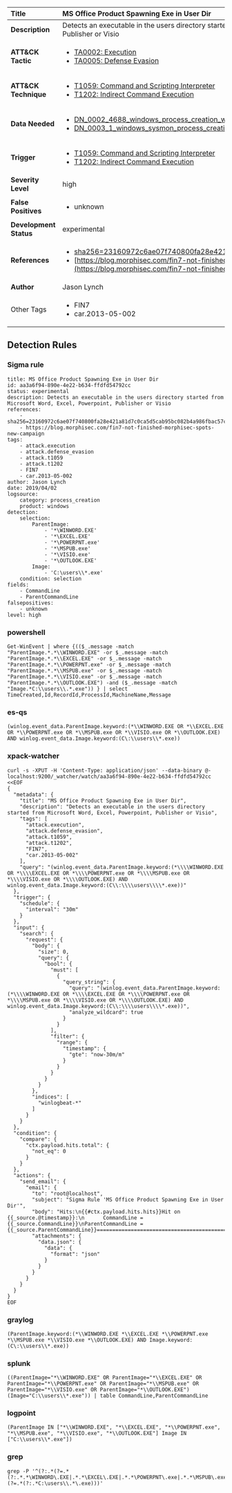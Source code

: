 | Title                    | MS Office Product Spawning Exe in User Dir       |
|:-------------------------|:------------------|
| **Description**          | Detects an executable in the users directory started from Microsoft Word, Excel, Powerpoint, Publisher or Visio |
| **ATT&amp;CK Tactic**    |  <ul><li>[TA0002: Execution](https://attack.mitre.org/tactics/TA0002)</li><li>[TA0005: Defense Evasion](https://attack.mitre.org/tactics/TA0005)</li></ul>  |
| **ATT&amp;CK Technique** | <ul><li>[T1059: Command and Scripting Interpreter](https://attack.mitre.org/techniques/T1059)</li><li>[T1202: Indirect Command Execution](https://attack.mitre.org/techniques/T1202)</li></ul>  |
| **Data Needed**          | <ul><li>[DN_0002_4688_windows_process_creation_with_commandline](../Data_Needed/DN_0002_4688_windows_process_creation_with_commandline.md)</li><li>[DN_0003_1_windows_sysmon_process_creation](../Data_Needed/DN_0003_1_windows_sysmon_process_creation.md)</li></ul>  |
| **Trigger**              | <ul><li>[T1059: Command and Scripting Interpreter](../Triggers/T1059.md)</li><li>[T1202: Indirect Command Execution](../Triggers/T1202.md)</li></ul>  |
| **Severity Level**       | high |
| **False Positives**      | <ul><li>unknown</li></ul>  |
| **Development Status**   | experimental |
| **References**           | <ul><li>[sha256=23160972c6ae07f740800fa28e421a81d7c0ca5d5cab95bc082b4a986fbac57c](sha256=23160972c6ae07f740800fa28e421a81d7c0ca5d5cab95bc082b4a986fbac57c)</li><li>[https://blog.morphisec.com/fin7-not-finished-morphisec-spots-new-campaign](https://blog.morphisec.com/fin7-not-finished-morphisec-spots-new-campaign)</li></ul>  |
| **Author**               | Jason Lynch |
| Other Tags           | <ul><li>FIN7</li><li>car.2013-05-002</li></ul> | 

## Detection Rules

### Sigma rule

```
title: MS Office Product Spawning Exe in User Dir
id: aa3a6f94-890e-4e22-b634-ffdfd54792cc
status: experimental
description: Detects an executable in the users directory started from Microsoft Word, Excel, Powerpoint, Publisher or Visio
references:
    - sha256=23160972c6ae07f740800fa28e421a81d7c0ca5d5cab95bc082b4a986fbac57c
    - https://blog.morphisec.com/fin7-not-finished-morphisec-spots-new-campaign
tags:
    - attack.execution
    - attack.defense_evasion
    - attack.t1059
    - attack.t1202
    - FIN7
    - car.2013-05-002
author: Jason Lynch 
date: 2019/04/02
logsource:
    category: process_creation
    product: windows
detection:
    selection:
        ParentImage:
            - '*\WINWORD.EXE'
            - '*\EXCEL.EXE'
            - '*\POWERPNT.exe'
            - '*\MSPUB.exe'
            - '*\VISIO.exe'
            - '*\OUTLOOK.EXE'
        Image:
            - 'C:\users\\*.exe'
    condition: selection
fields:
    - CommandLine
    - ParentCommandLine
falsepositives:
    - unknown
level: high

```





### powershell
    
```
Get-WinEvent | where {(($_.message -match "ParentImage.*.*\\WINWORD.EXE" -or $_.message -match "ParentImage.*.*\\EXCEL.EXE" -or $_.message -match "ParentImage.*.*\\POWERPNT.exe" -or $_.message -match "ParentImage.*.*\\MSPUB.exe" -or $_.message -match "ParentImage.*.*\\VISIO.exe" -or $_.message -match "ParentImage.*.*\\OUTLOOK.EXE") -and ($_.message -match "Image.*C:\\users\\.*.exe")) } | select TimeCreated,Id,RecordId,ProcessId,MachineName,Message
```


### es-qs
    
```
(winlog.event_data.ParentImage.keyword:(*\\WINWORD.EXE OR *\\EXCEL.EXE OR *\\POWERPNT.exe OR *\\MSPUB.exe OR *\\VISIO.exe OR *\\OUTLOOK.EXE) AND winlog.event_data.Image.keyword:(C\:\\users\\*.exe))
```


### xpack-watcher
    
```
curl -s -XPUT -H 'Content-Type: application/json' --data-binary @- localhost:9200/_watcher/watch/aa3a6f94-890e-4e22-b634-ffdfd54792cc <<EOF
{
  "metadata": {
    "title": "MS Office Product Spawning Exe in User Dir",
    "description": "Detects an executable in the users directory started from Microsoft Word, Excel, Powerpoint, Publisher or Visio",
    "tags": [
      "attack.execution",
      "attack.defense_evasion",
      "attack.t1059",
      "attack.t1202",
      "FIN7",
      "car.2013-05-002"
    ],
    "query": "(winlog.event_data.ParentImage.keyword:(*\\\\WINWORD.EXE OR *\\\\EXCEL.EXE OR *\\\\POWERPNT.exe OR *\\\\MSPUB.exe OR *\\\\VISIO.exe OR *\\\\OUTLOOK.EXE) AND winlog.event_data.Image.keyword:(C\\:\\\\users\\\\*.exe))"
  },
  "trigger": {
    "schedule": {
      "interval": "30m"
    }
  },
  "input": {
    "search": {
      "request": {
        "body": {
          "size": 0,
          "query": {
            "bool": {
              "must": [
                {
                  "query_string": {
                    "query": "(winlog.event_data.ParentImage.keyword:(*\\\\WINWORD.EXE OR *\\\\EXCEL.EXE OR *\\\\POWERPNT.exe OR *\\\\MSPUB.exe OR *\\\\VISIO.exe OR *\\\\OUTLOOK.EXE) AND winlog.event_data.Image.keyword:(C\\:\\\\users\\\\*.exe))",
                    "analyze_wildcard": true
                  }
                }
              ],
              "filter": {
                "range": {
                  "timestamp": {
                    "gte": "now-30m/m"
                  }
                }
              }
            }
          }
        },
        "indices": [
          "winlogbeat-*"
        ]
      }
    }
  },
  "condition": {
    "compare": {
      "ctx.payload.hits.total": {
        "not_eq": 0
      }
    }
  },
  "actions": {
    "send_email": {
      "email": {
        "to": "root@localhost",
        "subject": "Sigma Rule 'MS Office Product Spawning Exe in User Dir'",
        "body": "Hits:\n{{#ctx.payload.hits.hits}}Hit on {{_source.@timestamp}}:\n      CommandLine = {{_source.CommandLine}}\nParentCommandLine = {{_source.ParentCommandLine}}================================================================================\n{{/ctx.payload.hits.hits}}",
        "attachments": {
          "data.json": {
            "data": {
              "format": "json"
            }
          }
        }
      }
    }
  }
}
EOF

```


### graylog
    
```
(ParentImage.keyword:(*\\WINWORD.EXE *\\EXCEL.EXE *\\POWERPNT.exe *\\MSPUB.exe *\\VISIO.exe *\\OUTLOOK.EXE) AND Image.keyword:(C\:\\users\\*.exe))
```


### splunk
    
```
((ParentImage="*\\WINWORD.EXE" OR ParentImage="*\\EXCEL.EXE" OR ParentImage="*\\POWERPNT.exe" OR ParentImage="*\\MSPUB.exe" OR ParentImage="*\\VISIO.exe" OR ParentImage="*\\OUTLOOK.EXE") (Image="C:\\users\\*.exe")) | table CommandLine,ParentCommandLine
```


### logpoint
    
```
(ParentImage IN ["*\\WINWORD.EXE", "*\\EXCEL.EXE", "*\\POWERPNT.exe", "*\\MSPUB.exe", "*\\VISIO.exe", "*\\OUTLOOK.EXE"] Image IN ["C:\\users\\*.exe"])
```


### grep
    
```
grep -P '^(?:.*(?=.*(?:.*.*\WINWORD\.EXE|.*.*\EXCEL\.EXE|.*.*\POWERPNT\.exe|.*.*\MSPUB\.exe|.*.*\VISIO\.exe|.*.*\OUTLOOK\.EXE))(?=.*(?:.*C:\users\\.*\.exe)))'
```



